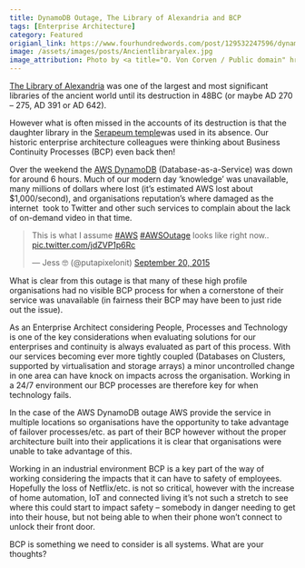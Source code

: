 ```yaml
---
title: DynamoDB Outage, The Library of Alexandria and BCP
tags: [Enterprise Architecture]
category: Featured
origianl_link: https://www.fourhundredwords.com/post/129532247596/dynamodb-outage-the-library-of-alexandria-and-bcp
image: /assets/images/posts/Ancientlibraryalex.jpg
image_attribution: Photo by <a title="O. Von Corven / Public domain" href="https://commons.wikimedia.org/wiki/File:Ancientlibraryalex.jpg"><img width="512" alt="Ancientlibraryalex" src="https://upload.wikimedia.org/wikipedia/commons/thumb/6/64/Ancientlibraryalex.jpg/512px-Ancientlibraryalex.jpg"></a>O. Von Corven</a>
---
```

[The Library of Alexandria](https://en.wikipedia.org/wiki/Library_of_Alexandria) was one of the largest and most significant libraries of the ancient world until its destruction in 48BC (or maybe AD 270 – 275, AD 391 or AD 642).
<!-- readmore -->
However what is often missed in the accounts of its destruction is that the daughter library in the [Serapeum temple](https://en.wikipedia.org/wiki/Serapeum#Alexandria)was used in its absence. Our historic enterprise architecture colleagues were thinking about Business Continuity Processes (BCP) even back then!

Over the weekend the [AWS DynamoDB](https://aws.amazon.com/dynamodb) (Database-as-a-Service) was down for around 6 hours. Much of our modern day ‘knowledge’ was unavailable, many millions of dollars where lost (it’s estimated AWS lost about $1,000/second), and organisations reputation’s where damaged as the internet &nbsp;took to Twitter and other such services to complain about the lack of on-demand video in that time.

<blockquote class="twitter-tweet"><p lang="en" dir="ltr">This is what I assume <a href="https://twitter.com/hashtag/AWS?src=hash&amp;ref_src=twsrc%5Etfw">#AWS</a> <a href="https://twitter.com/hashtag/AWSOutage?src=hash&amp;ref_src=twsrc%5Etfw">#AWSOutage</a> looks like right now.. <a href="http://t.co/jdZVP1p6Rc">pic.twitter.com/jdZVP1p6Rc</a></p>&mdash; Jess 🤓 (@putapixelonit) <a href="https://twitter.com/putapixelonit/status/645609003976933376?ref_src=twsrc%5Etfw">September 20, 2015</a></blockquote> <script async src="https://platform.twitter.com/widgets.js" charset="utf-8"></script>

What is clear from this outage is that many of these high profile organisations had no visible BCP process for when a cornerstone of their service was unavailable (in fairness their BCP may have been to just ride out the issue).

As an Enterprise Architect considering People, Processes and Technology is one of the key considerations when evaluating solutions for our enterprises and continuity is always evaluated as part of this process. With our services becoming ever more tightly coupled (Databases on Clusters, supported by virtualisation and storage arrays) a minor uncontrolled change in one area can have knock on impacts across the organisation. Working in a 24/7 environment our BCP processes are therefore key for when technology fails.

In the case of the AWS DynamoDB outage AWS provide the service in multiple locations so organisations have the opportunity to take advantage of failover processes/etc. as part of their BCP however without the proper architecture built into their applications it is clear that organisations were unable to take advantage of this.

Working in an industrial environment BCP is a key part of the way of working considering the impacts that it can have to safety of employees. Hopefully the loss of Netflix/etc. is not so critical, however with the increase of home automation, IoT and connected living it’s not such a stretch to see where this could start to impact safety – somebody in danger needing to get into their house, but not being able to when their phone won’t connect to unlock their front door.

BCP is something we need to consider is all systems. What are your thoughts?